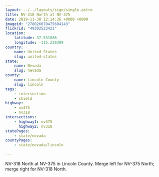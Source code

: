 ```yaml
---
layout: ../../layouts/sign/single.astro
title: NV-318 North at NV-375
date: 2019-11-30 12:14:26 +0000 +0000
imageid: "278026070475604143"
flickrid: "49302523421"
location:
    latitude: 37.531886
    longitude: -115.230309
country:
    name: United States
    slug: united-states
state:
    name: Nevada
    slug: nevada
county:
    name: Lincoln County
    slug: lincoln
tags:
    - intersection
    - shield
highway:
    - nv375
    - nv318
intersections:
    - highway1: nv375
      highway2: nv318
statePages:
    - state/nevada
countyPages:
    - state/nevada/lincoln

---
```

NV-318 North at NV-375 in Lincoln County.  Merge left for NV-375 North; merge right for NV-318 North.